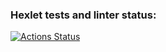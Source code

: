 ### Hexlet tests and linter status:
[![Actions Status](https://github.com/Filosoff78/layout-designer-positioning-project-56/actions/workflows/hexlet-check.yml/badge.svg)](https://github.com/Filosoff78/layout-designer-positioning-project-56/actions)